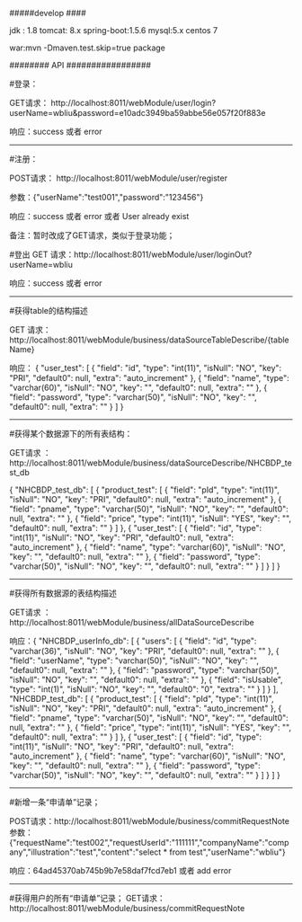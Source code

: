 

#####develop ####

jdk : 1.8
tomcat: 8.x
spring-boot:1.5.6
mysql:5.x
centos 7


war:mvn -Dmaven.test.skip=true package










########   API #################

#登录：

 GET请求： http://localhost:8011/webModule/user/login?userName=wbliu&password=e10adc3949ba59abbe56e057f20f883e

 响应：success 或者 error
   
   
 -----------------------------------------
 

#注册：
  
 POST请求： http://localhost:8011/webModule/user/register
 
 参数：{"userName":"test001","password":"123456"}
 
 响应：success 或者 error 或者 User already exist


备注：暂时改成了GET请求，类似于登录功能；



#登出
GET 请求：http://localhost:8011/webModule/user/loginOut?userName=wbliu

响应：success 或者 error


-------------------------------------------
#获得table的结构描述

GET 请求：http://localhost:8011/webModule/business/dataSourceTableDescribe/{tableName}

响应：
  {
      "user_test": [
          {
              "field": "id",
              "type": "int(11)",
              "isNull": "NO",
              "key": "PRI",
              "default0": null,
              "extra": "auto_increment"
          },
          {
              "field": "name",
              "type": "varchar(60)",
              "isNull": "NO",
              "key": "",
              "default0": null,
              "extra": ""
          },
          {
              "field": "password",
              "type": "varchar(50)",
              "isNull": "NO",
              "key": "",
              "default0": null,
              "extra": ""
          }
      ]
  }



-------------------------------------------


#获得某个数据源下的所有表结构：
 
GET请求 ：http://localhost:8011/webModule/business/dataSourceDescribe/NHCBDP_test_db
 
 
 {
    "NHCBDP_test_db": [
        {
            "product_test": [
                {
                    "field": "pId",
                    "type": "int(11)",
                    "isNull": "NO",
                    "key": "PRI",
                    "default0": null,
                    "extra": "auto_increment"
                },
                {
                    "field": "pname",
                    "type": "varchar(50)",
                    "isNull": "NO",
                    "key": "",
                    "default0": null,
                    "extra": ""
                },
                {
                    "field": "price",
                    "type": "int(11)",
                    "isNull": "YES",
                    "key": "",
                    "default0": null,
                    "extra": ""
                }
            ]
        },
        {
            "user_test": [
                {
                    "field": "id",
                    "type": "int(11)",
                    "isNull": "NO",
                    "key": "PRI",
                    "default0": null,
                    "extra": "auto_increment"
                },
                {
                    "field": "name",
                    "type": "varchar(60)",
                    "isNull": "NO",
                    "key": "",
                    "default0": null,
                    "extra": ""
                },
                {
                    "field": "password",
                    "type": "varchar(50)",
                    "isNull": "NO",
                    "key": "",
                    "default0": null,
                    "extra": ""
                }
            ]
        }
    ]
}


------------------------------------------------------

#获得所有数据源的表结构描述

GET请求 ：http://localhost:8011/webModule/business/allDataSourceDescribe


响应：{
    "NHCBDP_userInfo_db": [
        {
            "users": [
                {
                    "field": "id",
                    "type": "varchar(36)",
                    "isNull": "NO",
                    "key": "PRI",
                    "default0": null,
                    "extra": ""
                },
                {
                    "field": "userName",
                    "type": "varchar(50)",
                    "isNull": "NO",
                    "key": "",
                    "default0": null,
                    "extra": ""
                },
                {
                    "field": "password",
                    "type": "varchar(50)",
                    "isNull": "NO",
                    "key": "",
                    "default0": null,
                    "extra": ""
                },
                {
                    "field": "isUsable",
                    "type": "int(1)",
                    "isNull": "NO",
                    "key": "",
                    "default0": "0",
                    "extra": ""
                }
            ]
        }
    ],
    "NHCBDP_test_db": [
        {
            "product_test": [
                {
                    "field": "pId",
                    "type": "int(11)",
                    "isNull": "NO",
                    "key": "PRI",
                    "default0": null,
                    "extra": "auto_increment"
                },
                {
                    "field": "pname",
                    "type": "varchar(50)",
                    "isNull": "NO",
                    "key": "",
                    "default0": null,
                    "extra": ""
                },
                {
                    "field": "price",
                    "type": "int(11)",
                    "isNull": "YES",
                    "key": "",
                    "default0": null,
                    "extra": ""
                }
            ]
        },
        {
            "user_test": [
                {
                    "field": "id",
                    "type": "int(11)",
                    "isNull": "NO",
                    "key": "PRI",
                    "default0": null,
                    "extra": "auto_increment"
                },
                {
                    "field": "name",
                    "type": "varchar(60)",
                    "isNull": "NO",
                    "key": "",
                    "default0": null,
                    "extra": ""
                },
                {
                    "field": "password",
                    "type": "varchar(50)",
                    "isNull": "NO",
                    "key": "",
                    "default0": null,
                    "extra": ""
                }
            ]
        }
    ]
}

------------------------------------------

#新增一条“申请单”记录；

POST请求：http://localhost:8011/webModule/business/commitRequestNote
参数：{"requestName":"test002","requestUserId":"111111","companyName":"company","illustration":"test","content":"select * from test","userName":"wbliu"}

响应：64ad45370ab745b9b7e58daf7fcd7eb1   或者 add error


------------------------------------
#获得用户的所有“申请单”记录；
GET请求：http://localhost:8011/webModule/business/commitRequestNote








